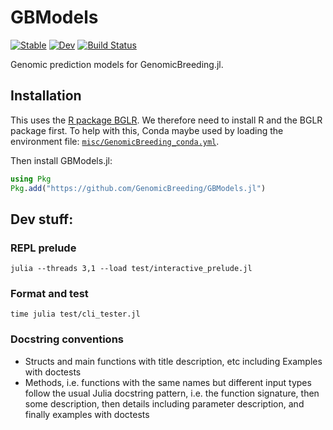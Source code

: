 # GBModels

[![Stable](https://img.shields.io/badge/docs-stable-blue.svg)](https://GenomicBreeding.github.io/GBModels.jl/stable/)
[![Dev](https://img.shields.io/badge/docs-dev-blue.svg)](https://GenomicBreeding.github.io/GBModels.jl/dev/)
[![Build Status](https://github.com/GenomicBreeding/GBModels.jl/actions/workflows/CI.yml/badge.svg?branch=main)](https://github.com/GenomicBreeding/GBModels.jl/actions/workflows/CI.yml?query=branch%3Amain)

Genomic prediction models for GenomicBreeding.jl.

## Installation

This uses the [R package BGLR](https://github.com/gdlc/BGLR-R). We therefore need to install R and the BGLR package first. To help with this, Conda maybe used by loading the environment file: [`misc/GenomicBreeding_conda.yml`](misc/GenomicBreeding_conda.yml).

Then install GBModels.jl:

```julia
using Pkg
Pkg.add("https://github.com/GenomicBreeding/GBModels.jl")
```

## Dev stuff:

### REPL prelude

```shell
julia --threads 3,1 --load test/interactive_prelude.jl
```

### Format and test

```shell
time julia test/cli_tester.jl
```

### Docstring conventions

- Structs and main functions with title description, etc including Examples with doctests
- Methods, i.e. functions with the same names but different input types follow the usual Julia docstring pattern, i.e. the function signature, then some description, then details including parameter description, and finally examples with doctests